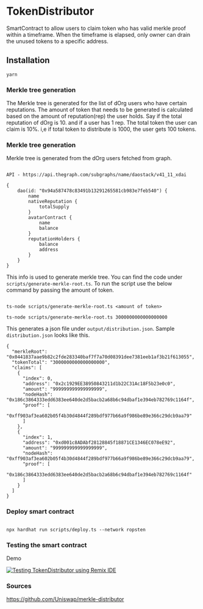 # TokenDistributor

SmartContract to allow users to claim token who has valid merkle proof within a timeframe. When the timeframe is elapsed, only owner can drain the unused tokens to a specific address.



## Installation


```
yarn
```



### Merkle tree generation

The Merkle tree is generated for the list of dOrg users who have certain reputations. The amount of token that needs to be generated is calculated based on the amount of reputation(rep) the user holds. Say if the total reputation of dOrg is 10. and if a user has 1 rep. The total token the user can claim is 10%. i,e if total token to distribute is 1000, the user gets 100 tokens.



### Merkle tree generation

Merkle tree is generated from the dOrg users fetched from graph.

```

API - https://api.thegraph.com/subgraphs/name/daostack/v41_11_xdai

{
    dao(id: "0x94a587478c83491b13291265581cb983e7feb540") {
        name
        nativeReputation {
            totalSupply
        }
        avatarContract {
            name
            balance
        }
        reputationHolders {
            balance
            address
        }
    }
}

```

This info is used to generate merkle tree. You can find the code under `scripts/generate-merkle-root.ts`.
To run the script use the below command by passing the amount of token.

```

ts-node scripts/generate-merkle-root.ts <amount of token>

ts-node scripts/generate-merkle-root.ts 3000000000000000000

```

This generates a json file under `output/distribution.json`. Sample `distribution.json` looks like this.

```
{
  "merkleRoot": "0x0441837aae9b82c2fde283340baf7f7a70d08391dee7381eeb1af3b21f613055",
  "tokenTotal": "3000000000000000000",
  "claims": [
    {
      "index": 0,
      "address": "0x2c1929EE38950843211d1b22C31Ac18F5b23e0c0",
      "amount": "999999999999999999",
      "nodeHash": "0x186c3864333edd6383ee640de2d5bacb2a68b6c94dbaf1e394eb782769c1164f",
      "proof": [
        "0xff903af3ea602b05f4b30d4844f289bdf977b66a9f986be89e366c29dcb9aa79"
      ]
    },
    {
      "index": 1,
      "address": "0xd001c8ADAbf28128845f18871CE1346EC078eE92",
      "amount": "999999999999999999",
      "nodeHash": "0xff903af3ea602b05f4b30d4844f289bdf977b66a9f986be89e366c29dcb9aa79",
      "proof": [
        "0x186c3864333edd6383ee640de2d5bacb2a68b6c94dbaf1e394eb782769c1164f"
      ]
    }
  ]
}
```

### Deploy smart contract

```

npx hardhat run scripts/deploy.ts --network ropsten

```

### Testing the smart contract

Demo

[![Testing TokenDistributor using Remix IDE](https://user-images.githubusercontent.com/19688333/124708289-b347c880-df17-11eb-86d6-b993f9401eeb.png)
](https://youtu.be/yi3HGhno9-E)


### Sources

https://github.com/Uniswap/merkle-distributor

